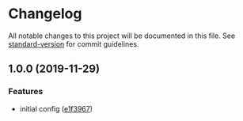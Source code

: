 # Changelog

All notable changes to this project will be documented in this file. See [standard-version](https://github.com/conventional-changelog/standard-version) for commit guidelines.

## 1.0.0 (2019-11-29)


### Features

* initial config ([e1f3967](https://github.com/negebauer/prettier-config/commit/e1f39677cb621c004e331725e39aba1a5252a6b2))
